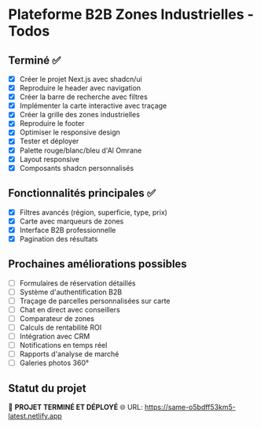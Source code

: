 # Plateforme B2B Zones Industrielles - Todos

## Terminé ✅
- [x] Créer le projet Next.js avec shadcn/ui
- [x] Reproduire le header avec navigation
- [x] Créer la barre de recherche avec filtres
- [x] Implémenter la carte interactive avec traçage
- [x] Créer la grille des zones industrielles
- [x] Reproduire le footer
- [x] Optimiser le responsive design
- [x] Tester et déployer
- [x] Palette rouge/blanc/bleu d'Al Omrane
- [x] Layout responsive
- [x] Composants shadcn personnalisés

## Fonctionnalités principales ✅
- [x] Filtres avancés (région, superficie, type, prix)
- [x] Carte avec marqueurs de zones
- [x] Interface B2B professionnelle
- [x] Pagination des résultats

## Prochaines améliorations possibles
- [ ] Formulaires de réservation détaillés
- [ ] Système d'authentification B2B
- [ ] Traçage de parcelles personnalisées sur carte
- [ ] Chat en direct avec conseillers
- [ ] Comparateur de zones
- [ ] Calculs de rentabilité ROI
- [ ] Intégration avec CRM
- [ ] Notifications en temps réel
- [ ] Rapports d'analyse de marché
- [ ] Galeries photos 360°

## Statut du projet
🎉 **PROJET TERMINÉ ET DÉPLOYÉ**
🌐 URL: https://same-o5bdff53km5-latest.netlify.app
